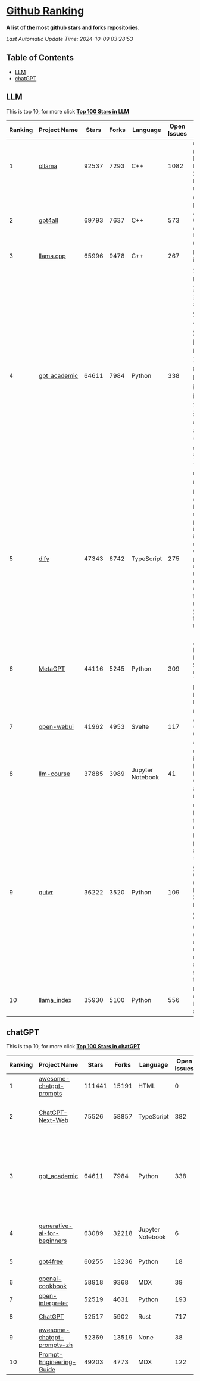 [Github Ranking](./README.md)
==========

**A list of the most github stars and forks repositories.**

*Last Automatic Update Time: 2024-10-09 03:28:53*

## Table of Contents
 * [LLM](#LLM)
 * [chatGPT](#chatGPT)

## LLM

This is top 10, for more click **[Top 100 Stars in LLM](Top100/LLM.md)**

| Ranking | Project Name | Stars | Forks | Language | Open Issues | Description | Last Commit |
| ------- | ------------ | ----- | ----- | -------- | ----------- | ----------- | ----------- |
| 1 | [ollama](https://github.com/ollama/ollama) | 92537 | 7293 | C++ | 1082 | Get up and running with Llama 3.2, Mistral, Gemma 2, and other large language models. | 2024-10-09T01:47:45Z |
| 2 | [gpt4all](https://github.com/nomic-ai/gpt4all) | 69793 | 7637 | C++ | 573 | GPT4All: Run Local LLMs on Any Device. Open-source and available for commercial use. | 2024-10-08T21:23:01Z |
| 3 | [llama.cpp](https://github.com/ggerganov/llama.cpp) | 65996 | 9478 | C++ | 267 | LLM inference in C/C++ | 2024-10-08T13:48:14Z |
| 4 | [gpt_academic](https://github.com/binary-husky/gpt_academic) | 64611 | 7984 | Python | 338 | 为GPT/GLM等LLM大语言模型提供实用化交互接口，特别优化论文阅读/润色/写作体验，模块化设计，支持自定义快捷按钮&函数插件，支持Python和C++等项目剖析&自译解功能，PDF/LaTex论文翻译&总结功能，支持并行问询多种LLM模型，支持chatglm3等本地模型。接入通义千问, deepseekcoder, 讯飞星火, 文心一言, llama2, rwkv, claude2, moss等。 | 2024-10-07T05:20:55Z |
| 5 | [dify](https://github.com/langgenius/dify) | 47343 | 6742 | TypeScript | 275 | Dify is an open-source LLM app development platform. Dify's intuitive interface combines AI workflow, RAG pipeline, agent capabilities, model management, observability features and more, letting you quickly go from prototype to production. | 2024-10-09T03:04:26Z |
| 6 | [MetaGPT](https://github.com/geekan/MetaGPT) | 44116 | 5245 | Python | 309 | 🌟 The Multi-Agent Framework: First AI Software Company, Towards Natural Language Programming | 2024-09-29T07:38:02Z |
| 7 | [open-webui](https://github.com/open-webui/open-webui) | 41962 | 4953 | Svelte | 117 | User-friendly AI Interface (Supports Ollama, OpenAI API, ...) | 2024-10-09T03:16:18Z |
| 8 | [llm-course](https://github.com/mlabonne/llm-course) | 37885 | 3989 | Jupyter Notebook | 41 | Course to get into Large Language Models (LLMs) with roadmaps and Colab notebooks. | 2024-07-28T22:17:43Z |
| 9 | [quivr](https://github.com/QuivrHQ/quivr) | 36222 | 3520 | Python | 109 | Open-source RAG Framework for building GenAI Second Brains 🧠  Build productivity assistant (RAG) ⚡️🤖 Chat with your docs (PDF, CSV, ...)  & apps using Langchain, GPT 3.5 / 4 turbo, Private, Anthropic, VertexAI, Ollama, LLMs, Groq  that you can share with users !  Efficient retrieval augmented generation framework | 2024-10-08T20:35:25Z |
| 10 | [llama_index](https://github.com/run-llama/llama_index) | 35930 | 5100 | Python | 556 | LlamaIndex is a data framework for your LLM applications | 2024-10-09T01:26:42Z |


## chatGPT

This is top 10, for more click **[Top 100 Stars in chatGPT](Top100/chatGPT.md)**

| Ranking | Project Name | Stars | Forks | Language | Open Issues | Description | Last Commit |
| ------- | ------------ | ----- | ----- | -------- | ----------- | ----------- | ----------- |
| 1 | [awesome-chatgpt-prompts](https://github.com/f/awesome-chatgpt-prompts) | 111441 | 15191 | HTML | 0 | This repo includes ChatGPT prompt curation to use ChatGPT better. | 2024-09-26T13:36:47Z |
| 2 | [ChatGPT-Next-Web](https://github.com/ChatGPTNextWeb/ChatGPT-Next-Web) | 75526 | 58857 | TypeScript | 382 | A cross-platform ChatGPT/Gemini UI (Web / PWA / Linux / Win / MacOS). 一键拥有你自己的跨平台 ChatGPT/Gemini 应用。 | 2024-10-08T07:26:41Z |
| 3 | [gpt_academic](https://github.com/binary-husky/gpt_academic) | 64611 | 7984 | Python | 338 | 为GPT/GLM等LLM大语言模型提供实用化交互接口，特别优化论文阅读/润色/写作体验，模块化设计，支持自定义快捷按钮&函数插件，支持Python和C++等项目剖析&自译解功能，PDF/LaTex论文翻译&总结功能，支持并行问询多种LLM模型，支持chatglm3等本地模型。接入通义千问, deepseekcoder, 讯飞星火, 文心一言, llama2, rwkv, claude2, moss等。 | 2024-10-07T05:20:55Z |
| 4 | [generative-ai-for-beginners](https://github.com/microsoft/generative-ai-for-beginners) | 63089 | 32218 | Jupyter Notebook | 6 | 21 Lessons, Get Started Building with Generative AI  🔗 https://microsoft.github.io/generative-ai-for-beginners/ | 2024-10-07T16:44:00Z |
| 5 | [gpt4free](https://github.com/xtekky/gpt4free) | 60255 | 13236 | Python | 18 | The official gpt4free repository \| various collection of powerful language models | 2024-10-03T11:21:41Z |
| 6 | [openai-cookbook](https://github.com/openai/openai-cookbook) | 58918 | 9368 | MDX | 39 | Examples and guides for using the OpenAI API | 2024-10-08T17:09:58Z |
| 7 | [open-interpreter](https://github.com/OpenInterpreter/open-interpreter) | 52519 | 4631 | Python | 193 | A natural language interface for computers | 2024-09-26T07:13:34Z |
| 8 | [ChatGPT](https://github.com/lencx/ChatGPT) | 52517 | 5902 | Rust | 717 | 🔮 ChatGPT Desktop Application (Mac, Windows and Linux) | 2024-08-29T17:58:11Z |
| 9 | [awesome-chatgpt-prompts-zh](https://github.com/PlexPt/awesome-chatgpt-prompts-zh) | 52369 | 13519 | None | 38 | ChatGPT 中文调教指南。各种场景使用指南。学习怎么让它听你的话。 | 2024-07-30T11:43:23Z |
| 10 | [Prompt-Engineering-Guide](https://github.com/dair-ai/Prompt-Engineering-Guide) | 49203 | 4773 | MDX | 122 | 🐙 Guides, papers, lecture, notebooks and resources for prompt engineering | 2024-09-19T20:28:14Z |


